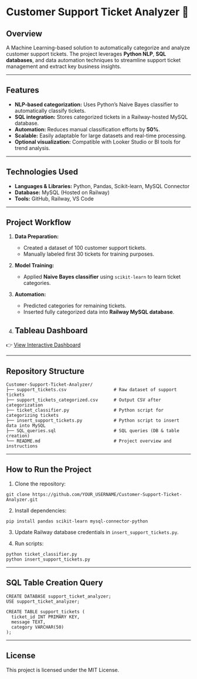 # Customer Support Ticket Analyzer 📝

## Overview  
A Machine Learning-based solution to automatically categorize and analyze customer support tickets. The project leverages **Python NLP**, **SQL databases**, and data automation techniques to streamline support ticket management and extract key business insights.

---

## Features

- **NLP-based categorization:** Uses Python’s Naive Bayes classifier to automatically classify tickets.
- **SQL integration:** Stores categorized tickets in a Railway-hosted MySQL database.
- **Automation:** Reduces manual classification efforts by **50%**.
- **Scalable:** Easily adaptable for large datasets and real-time processing.
- **Optional visualization:** Compatible with Looker Studio or BI tools for trend analysis.

---

## Technologies Used

- **Languages & Libraries:** Python, Pandas, Scikit-learn, MySQL Connector
- **Database:** MySQL (Hosted on Railway)
- **Tools:** GitHub, Railway, VS Code

---

## Project Workflow

1. **Data Preparation:**
   - Created a dataset of 100 customer support tickets.
   - Manually labeled first 30 tickets for training purposes.

2. **Model Training:**
   - Applied **Naive Bayes classifier** using `scikit-learn` to learn ticket categories.
  
3. **Automation:**
   - Predicted categories for remaining tickets.
   - Inserted fully categorized data into **Railway MySQL database**.

4. ## Tableau Dashboard

👉 [View Interactive Dashboard](https://public.tableau.com/views/CustomerSupportTicketAnalysisDashboard/CustomerSupportTicketAnalysisDashboard?:language=en-US&:sid=&:redirect=auth&:display_count=n&:origin=viz_share_link)

---

## Repository Structure

```
Customer-Support-Ticket-Analyzer/
├── support_tickets.csv                  # Raw dataset of support tickets
├── support_tickets_categorized.csv      # Output CSV after categorization
├── ticket_classifier.py                 # Python script for categorizing tickets
├── insert_support_tickets.py            # Python script to insert data into MySQL
├── SQL_queries.sql                      # SQL queries (DB & table creation)
└── README.md                            # Project overview and instructions
```

---

## How to Run the Project

1. Clone the repository:

```
git clone https://github.com/YOUR_USERNAME/Customer-Support-Ticket-Analyzer.git
```

2. Install dependencies:

```
pip install pandas scikit-learn mysql-connector-python
```

3. Update Railway database credentials in `insert_support_tickets.py`.

4. Run scripts:

```
python ticket_classifier.py
python insert_support_tickets.py
```

---

## SQL Table Creation Query

```
CREATE DATABASE support_ticket_analyzer;
USE support_ticket_analyzer;

CREATE TABLE support_tickets (
  ticket_id INT PRIMARY KEY,
  message TEXT,
  category VARCHAR(50)
);
```

---

## License

This project is licensed under the MIT License.
